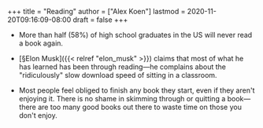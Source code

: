 +++
title = "Reading"
author = ["Alex Koen"]
lastmod = 2020-11-20T09:16:09-08:00
draft = false
+++

-   More than half (58%) of high school graduates in the US will never read a book again.

-   [§Elon Musk]({{< relref "elon_musk" >}}) claims that most of what he has learned has been through reading—he complains about the "ridiculously" slow download speed of sitting in a classroom.

-   Most people feel obliged to finish any book they start, even if they aren't enjoying it. There is no shame in skimming through or quitting a book—there are too many good books out there to waste time on those you don't enjoy.
